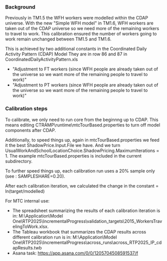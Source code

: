 
### Background 

Previously in TM1.5 the WFH workers were modelled within the CDAP universe. With the new "Simple WFH model" in TM1.6, WFH workers are taken out of the CDAP universe so we need more of the remaining workers to travel to work. This calibration ensured the number of workers going to work remain unchanged between TM1.5 and TM1.6.
 
This is achieved by two additional constants in the Coordinated Daily Activity Pattern (CDAP) Model
They are in row 86 and 87 in CoordinatedDailyActivityPattern.xls
* "Adjustment to FT workers (since WFH people are already taken out of the universe so we want more of the remaining people to travel to work)"
* "Adjustment to PT workers (since WFH people are already taken out of the universe so we want more of the remaining people to travel to work)"

### Calibration steps 

To calibrate, we only need to run core from the beginnng up to CDAP. This means editing CTRAMP\runtime\mtcTourBased.properties to turn off model components after CDAP.
 
Additionally, to speed things up, again in mtcTourBased.properties we feed it the best ShadowPrice.Input.File we have. And we turn UsualWorkAndSchoolLocationChoice.ShadowPricing.MaximumIterations = 1. The example mtcTourBased.properties is included in the current subdirectory.

To further speed things up, each calibration run uses a 20% sample only (see : SAMPLESHARE=0.20).

After each calibration iteration, we calculated the change in the constant = ln(target/modelled) 

For MTC internal use: 
* The spreadsheet summarizing the results of each calibration iteration is in: M:\Application\Model One\RTP2025\IncrementalProgress\validation_targets\2015_WorkersTravelingToWork.xlsx.
* The Tableau workbook that summarizes the CDAP results across different calibration run is in: M:\Application\Model One\RTP2025\IncrementalProgress\across_runs\across_RTP2025_IP_cdapResults.twb
* Asana task: https://app.asana.com/0/0/1205704508591537/f
